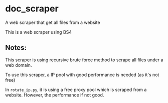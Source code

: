 # doc_scraper
A web scraper that get all files from a website

This is a web scraper using BS4

## Notes:
   This scraper is using recursive brute force method to scrape all files under a web domain. 
   
   To use this scraper, a IP pool with good performance is needed (as it's not free)
   
   In `rotate_ip.py`, it is using a free proxy pool which is scraped from a website. However, the performance if not good.
